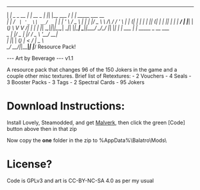  _____           _          _   _             ____ _                     
|  ___|_ _ _ __ | |_ __ _  | |_| |__   ___   / ___| | _____      ___ __  
| |_ / _` | '_ \| __/ _` | | __| '_ \ / _ \ | |   | |/ _ \ \ /\ / / '_ \ 
|  _| (_| | | | | || (_| | | |_| | | |  __/ | |___| | (_) \ V  V /| | | |
|_|  \__,_|_|_|_|\__\__,_|  \__|_| |_|\___|  \____|_|\___/ \_/\_/ |_| |_|
    | | ___ | | _____ _ __ ___                                           
 _  | |/ _ \| |/ / _ \ '__/ __|                                          
| |_| | (_) |   <  __/ |  \__ \                                          
 \___/ \___/|_|\_\___|_|  |___/  Resource Pack!

--- Art by Beverage --- v1.1

A resource pack that changes 96 of the 150 Jokers in the game and a couple other misc textures.
Brief list of Retextures:
	- 2 Vouchers
	- 4 Seals
	- 3 Booster Packs
	- 3 Tags
	- 2 Spectral Cards
	- 95 Jokers


# Download Instructions:
Install Lovely, Steamodded, and get [Malverk](https://balatromods.miraheze.org/wiki/Malverk), then click the green [Code] button above then in that zip

Now copy the **one** folder in the zip to %AppData%\Balatro\Mods\

# License?

Code is GPLv3 and art is CC-BY-NC-SA 4.0 as per my usual


 
